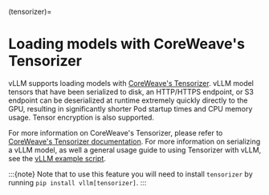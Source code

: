 (tensorizer)=

# Loading models with CoreWeave's Tensorizer

vLLM supports loading models with [CoreWeave's Tensorizer](https://docs.coreweave.com/coreweave-machine-learning-and-ai/inference/tensorizer).
vLLM model tensors that have been serialized to disk, an HTTP/HTTPS endpoint, or S3 endpoint can be deserialized
at runtime extremely quickly directly to the GPU, resulting in significantly
shorter Pod startup times and CPU memory usage. Tensor encryption is also supported.

For more information on CoreWeave's Tensorizer, please refer to
[CoreWeave's Tensorizer documentation](https://github.com/coreweave/tensorizer). For more information on serializing a vLLM model, as well a general usage guide to using Tensorizer with vLLM, see
the [vLLM example script](https://docs.vllm.ai/en/latest/getting_started/examples/tensorize_vllm_model.html).

:::{note}
Note that to use this feature you will need to install `tensorizer` by running `pip install vllm[tensorizer]`.
:::
